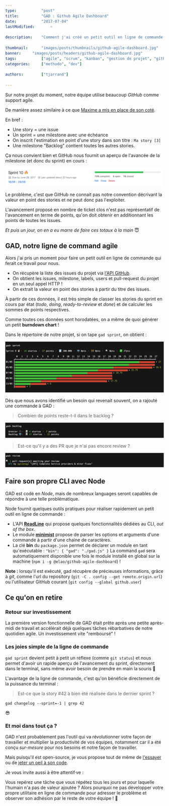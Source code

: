 ```yaml
---
type:           "post"
title:          "GAD : Github Agile Dashboard"
date:           "2017-07-04"
lastModified:       ~

description:    "Comment j'ai créé un petit outil en ligne de commande pour m'aider dans mon quotidien agile"

thumbnail:      "images/posts/thumbnails/github-agile-dashboard.jpg"
banner:     "images/posts/headers/github-agile-dashboard.jpg"
tags:           ["agile", "scrum", "kanban", "gestion de projet", "github", "git", "node", "cli"]
categories:     ["methodo", "dev"]

authors:        ["tjarrand"]

---
```


Sur notre projet du moment, notre équipe utilise beaucoup _GitHub_ comme support agile.

De manière assez similaire à ce que [Maxime a mis en place de son coté](/fr/methodo/gestion-projet-agile-github/).

En bref :

- Une story = une issue
- Un sprint = une milestone avec une échéance
- On inscrit l'estimation en point d'une story dans son titre :  `Ma story [3]`
- Une milestone "Backlog" contient toutes les autres stories.

Ça nous convient bien et GitHub nous fournit un aperçu de l'avancée de la milestone (et donc du sprint) en cours :

![github-milestone](images/posts/2017/github-agile-dashboard/github-milestone.png)

Le problème, c'est que GitHub ne connait pas notre convention décrivant la valeur en point des stories et ne peut donc pas l'exploiter.

L'avancement proposé en nombre de ticket clos n'est pas représentatif de l'avancement en terme de points, qu'on doit obtenir en additionnant les points de toutes les issues.

_Et puis un jour, on en a eu marre de faire ces totaux à la main_ 😇

## GAD, notre ligne de command agile

Alors j'ai pris un moment pour faire un petit outil en ligne de commande qui ferait ce travail pour nous.

- On récupère la liste des issues du projet via [l'API GitHub](https://developer.github.com/v3/).
- On obtient les issues, milestone, labels, users et pull-request du projet en un seul appel HTTP !
- On extrait la valeur en point des stories à partir du titre des issues.

À partir de ces données, il est très simple de classer les stories du sprint en cours par état (_todo_, _doing_, _ready-to-review_ et _done_) et de calculer les sommes de points respectives.

Comme toutes ces données sont horodatées, on a même de quoi générer un petit __burndown chart__ !

Dans le répertoire de notre projet, si on tape `gad sprint`, on obtient :

![gad sprint](images/posts/2017/github-agile-dashboard/sprint.png)

Dès que nous avons identifié un besoin qui revenait souvent, on a rajouté une commande à GAD :

> Combien de points reste-t-il dans le backlog ?

![gad backlog](images/posts/2017/github-agile-dashboard/backlog.png)

> Est-ce qu'il y a des PR que je n'ai pas encore review ?

![gad review](images/posts/2017/github-agile-dashboard/review.png)

## Faire son propre CLI avec Node

GAD est codé en _Node_, mais de nombreux languages seront capables de répondre à une telle problématique.

Node fournit quelques outils pratiques pour réaliser rapidement un petit outil en ligne de commande :

- L'API __[ReadLine](https://nodejs.org/api/readline.html#readline_example_tiny_cli)__ qui propose quelques fonctionnalités dédiées au CLI, _out of the box_.
- Le module __[minimist](https://github.com/substack/minimist)__ propose de parser les options et arguments d'une commande à  partir d'une chaine de caractères.
- La clé __bin__ du `package.json` permet de déclarer un module en tant qu'exécutable : `"bin": { "gad": "./gad.js" }`
  La command `gad` sera automatiquement disponible une fois le module installé en global sur la machine (`npm i -g @elao/github-agile-dashboard`) !

__Note :__ lorsqu'il est exécuté, gad récupère de précieuses informations, grâce à  _git_, comme l'url du repository (`git -C . config --get remote.origin.url`) ou l'utilisateur GitHub courant (`git config --global github.user`)

## Ce qu'on en retire

### Retour sur investissement

La première version fonctionnelle de GAD était prête après une petite après-midi de travail et accélérait déjà quelques tâches rébarbatives de notre quotidien agile. Un investissement vite "remboursé" !

### Les joies simple de la ligne de commande

`gad sprint` devient petit à petit un réflexe (comme `git status`) et nous permet d'avoir un rapide aperçu de l'avancement du sprint, directement dans le terminal, sans même avoir besoin de prendre en main la souris 😬

L'avantage de la ligne de commande, c'est qu'on bénéficie directement de la puissance du terminal :

> Est-ce que la story #42 à bien été réalisée dans le dernier sprint ?

```shell
gad changelog --sprint=-1 | grep 42
```

😎

### Et moi dans tout ça ?

GAD n'est probablement pas l'outil qui va révolutionner votre façon de travailler et multiplier la productivité de vos équipes, notamment car il a été conçu _sur-mesure_ pour nos besoins et notre façon de travailler.

Mais puisqu'il est open-source, je vous propose tout de même de [l'essayer](https://www.npmjs.com/package/@elao/github-agile-dashboard) ou de [jeter un oeil à son code](https://github.com/Elao/github-agile-dashboard).

Je vous invite aussi à être attentif·ve :

Vous repérez une tâche que vous répétez tous les jours et pour laquelle l'humain n'a pas de valeur ajoutée ?
Alors pourquoi ne pas développer votre propre utilitaire en ligne de commande pour adresser le problème et observer son adhésion par le reste de votre équipe ! 🙌
